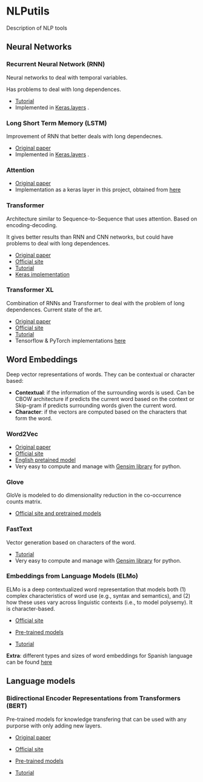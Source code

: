 # NLPutils
Description of NLP tools

## Neural Networks

### Recurrent Neural Network (RNN)

Neural networks to deal with temporal variables.

Has problems to deal with long dependences.

- [Tutorial](https://www.analyticsvidhya.com/blog/2017/12/introduction-to-recurrent-neural-networks/)
- Implemented in [Keras.layers](https://keras.io/layers/recurrent/) .

### Long Short Term Memory (LSTM)

Improvement of RNN that better deals with long dependecnes.

- [Original paper](http://www.bioinf.jku.at/publications/older/2604.pdf)
- Implemented in [Keras.layers](https://keras.io/layers/recurrent/) .

### Attention

- [Original paper](https://arxiv.org/pdf/1512.08756.pdf)
- Implementation as a keras layer in this project, obtained from [here](https://www.kaggle.com/qqgeogor/keras-lstm-attention-glove840b-lb-0-043#L51)

### Transformer

Architecture similar to Sequence-to-Sequence that uses attention. Based on encoding-decoding.

It gives better results than RNN and CNN networks, but could have problems to deal with long dependences.

- [Original paper](https://arxiv.org/pdf/1706.03762.pdf)
- [Official site](https://ai.googleblog.com/2017/08/transformer-novel-neural-network.html)
- [Tutorial](https://medium.com/@adityathiruvengadam/transformer-architecture-attention-is-all-you-need-aeccd9f50d09)
- [Keras implementation](https://github.com/CyberZHG/keras-transformer)

### Transformer XL

Combination of RNNs and Transformer to deal with the problem of long dependences. Current state of the art.
- [Original paper](https://arxiv.org/abs/1901.02860)
- [Official site](https://ai.googleblog.com/2019/01/transformer-xl-unleashing-potential-of.html)
- [Tutorial](https://towardsdatascience.com/transformer-xl-explained-combining-transformers-and-rnns-into-a-state-of-the-art-language-model-c0cfe9e5a924)
- Tensorflow & PyTorch implementations [here](https://github.com/kimiyoung/transformer-xl)

## Word Embeddings

Deep vector representations of words. 
They can be contextual or character based:
- **Contextual**: if the information of the surrounding words is used. Can be CBOW architecture if predicts the current word based on the
context or Skip-gram if predicts surrounding words given the current word.
- **Character**: if the vectors are computed based on the characters that form the word.


### Word2Vec 

- [Original paper](https://arxiv.org/pdf/1301.3781.pdf)
- [Official site](https://code.google.com/archive/p/word2vec/)
- [English pretained model](https://drive.google.com/file/d/0B7XkCwpI5KDYNlNUTTlSS21pQmM/edit?usp=sharing)
- Very easy to compute and manage with [Gensim library](https://radimrehurek.com/gensim/) for python. 

### Glove

GloVe is modeled to do dimensionality reduction in the co-occurrence counts matrix.

- [Official site and pretrained models](https://nlp.stanford.edu/projects/glove/)

### FastText 

Vector generation based on characters of the word. 

- [Tutorial](https://towardsdatascience.com/fasttext-under-the-hood-11efc57b2b3)
- Very easy to compute and manage with [Gensim library](https://radimrehurek.com/gensim/) for python. 

### Embeddings from Language Models (ELMo)
ELMo is a deep contextualized word representation that models both (1) complex characteristics of word use (e.g., syntax and semantics), and (2) how these uses vary across linguistic contexts (i.e., to model polysemy).  It is character-based.

- [Official site](https://allennlp.org/elmo)

- [Pre-trained models](https://github.com/HIT-SCIR/ELMoForManyLangs)

- [Tutorial](https://medium.com/huggingface/universal-word-sentence-embeddings-ce48ddc8fc3a)


**Extra**: different types and sizes of word embeddings for Spanish language can be found [here](https://github.com/uchile-nlp/spanish-word-embeddings)

## Language models

### Bidirectional Encoder Representations from Transformers (BERT)

Pre-trained models for knowledge transfering that can be used with any purporse with only adding new layers. 

- [Original paper](https://arxiv.org/pdf/1810.04805.pdf)

- [Official site](https://ai.googleblog.com/2018/11/open-sourcing-bert-state-of-art-pre.html)

- [Pre-trained models](https://github.com/google-research/bert)

- [Tutorial](https://medium.com/huggingface/universal-word-sentence-embeddings-ce48ddc8fc3a)
